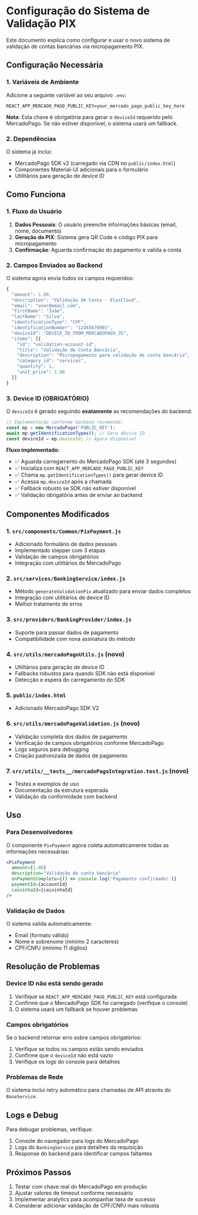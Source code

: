 # Configuração do Sistema de Validação PIX

Este documento explica como configurar e usar o novo sistema de validação de contas bancárias via micropagamento PIX.

## Configuração Necessária

### 1. Variáveis de Ambiente

Adicione a seguinte variável ao seu arquivo `.env`:

```env
REACT_APP_MERCADO_PAGO_PUBLIC_KEY=your_mercado_pago_public_key_here
```

**Nota:** Esta chave é obrigatória para gerar o `deviceId` requerido pelo MercadoPago. Se não estiver disponível, o sistema usará um fallback.

### 2. Dependências

O sistema já inclui:
- MercadoPago SDK v2 (carregado via CDN no `public/index.html`)
- Componentes Material-UI adicionais para o formulário
- Utilitários para geração de device ID

## Como Funciona

### 1. Fluxo do Usuário

1. **Dados Pessoais**: O usuário preenche informações básicas (email, nome, documento)
2. **Geração do PIX**: Sistema gera QR Code e código PIX para micropagamento
3. **Confirmação**: Aguarda confirmação do pagamento e valida a conta

### 2. Campos Enviados ao Backend

O sistema agora envia todos os campos requeridos:

```javascript
{
  "amount": 1.00,
  "description": "Validação de Conta - ElosCloud",
  "email": "user@email.com",
  "firstName": "João",
  "lastName": "Silva", 
  "identificationType": "CPF",
  "identificationNumber": "12345678901",
  "deviceId": "DEVICE_ID_FROM_MERCADOPAGO_JS",
  "items": [{
    "id": "validation-account-id",
    "title": "Validação de Conta Bancária",
    "description": "Micropagamento para validação de conta bancária",
    "category_id": "services",
    "quantity": 1,
    "unit_price": 1.00
  }]
}
```

### 3. Device ID (OBRIGATÓRIO)

O `deviceId` é gerado seguindo **exatamente** as recomendações do backend:

```javascript
// Implementação conforme backend recomenda:
const mp = new MercadoPago('PUBLIC_KEY');
await mp.getIdentificationTypes(); // Gera device ID
const deviceId = mp.deviceId; // Agora disponível
```

**Fluxo implementado:**
- ✅ Aguarda carregamento do MercadoPago SDK (até 3 segundos)
- ✅ Inicializa com `REACT_APP_MERCADO_PAGO_PUBLIC_KEY`
- ✅ Chama `mp.getIdentificationTypes()` para gerar device ID
- ✅ Acessa `mp.deviceId` após a chamada
- ✅ Fallback robusto se SDK não estiver disponível
- ✅ Validação obrigatória antes de enviar ao backend

## Componentes Modificados

### 1. `src/components/Common/PixPayment.js`
- Adicionado formulário de dados pessoais
- Implementado stepper com 3 etapas
- Validação de campos obrigatórios
- Integração com utilitários do MercadoPago

### 2. `src/services/BankingService/index.js`
- Método `generateValidationPix` atualizado para enviar dados completos
- Integração com utilitários de device ID
- Melhor tratamento de erros

### 3. `src/providers/BankingProvider/index.js`
- Suporte para passar dados de pagamento
- Compatibilidade com nova assinatura do método

### 4. `src/utils/mercadoPagoUtils.js` (novo)
- Utilitários para geração de device ID
- Fallbacks robustos para quando SDK não está disponível
- Detecção e espera do carregamento do SDK

### 5. `public/index.html`
- Adicionado MercadoPago SDK V2

### 6. `src/utils/mercadoPagoValidation.js` (novo)
- Validação completa dos dados de pagamento
- Verificação de campos obrigatórios conforme MercadoPago
- Logs seguros para debugging
- Criação padronizada de dados de pagamento

### 7. `src/utils/__tests__/mercadoPagoIntegration.test.js` (novo)
- Testes e exemplos de uso
- Documentação da estrutura esperada
- Validação da conformidade com backend

## Uso

### Para Desenvolvedores

O componente `PixPayment` agora coleta automaticamente todas as informações necessárias:

```jsx
<PixPayment
  amount={1.00}
  description="Validação de conta bancária"
  onPaymentComplete={() => console.log('Pagamento confirmado!')}
  paymentId={accountId}
  caixinhaId={caixinhaId}
/>
```

### Validação de Dados

O sistema valida automaticamente:
- Email (formato válido)
- Nome e sobrenome (mínimo 2 caracteres)
- CPF/CNPJ (mínimo 11 dígitos)

## Resolução de Problemas

### Device ID não está sendo gerado
1. Verifique se `REACT_APP_MERCADO_PAGO_PUBLIC_KEY` está configurada
2. Confirme que o MercadoPago SDK foi carregado (verifique o console)
3. O sistema usará um fallback se houver problemas

### Campos obrigatórios
Se o backend retornar erro sobre campos obrigatórios:
1. Verifique se todos os campos estão sendo enviados
2. Confirme que o `deviceId` não está vazio
3. Verifique os logs do console para detalhes

### Problemas de Rede
O sistema inclui retry automático para chamadas de API através do `BaseService`.

## Logs e Debug

Para debugar problemas, verifique:
1. Console do navegador para logs do MercadoPago
2. Logs do `BankingService` para detalhes da requisição
3. Response do backend para identificar campos faltantes

## Próximos Passos

1. Testar com chave real do MercadoPago em produção
2. Ajustar valores de timeout conforme necessário
3. Implementar analytics para acompanhar taxa de sucesso
4. Considerar adicionar validação de CPF/CNPJ mais robusta